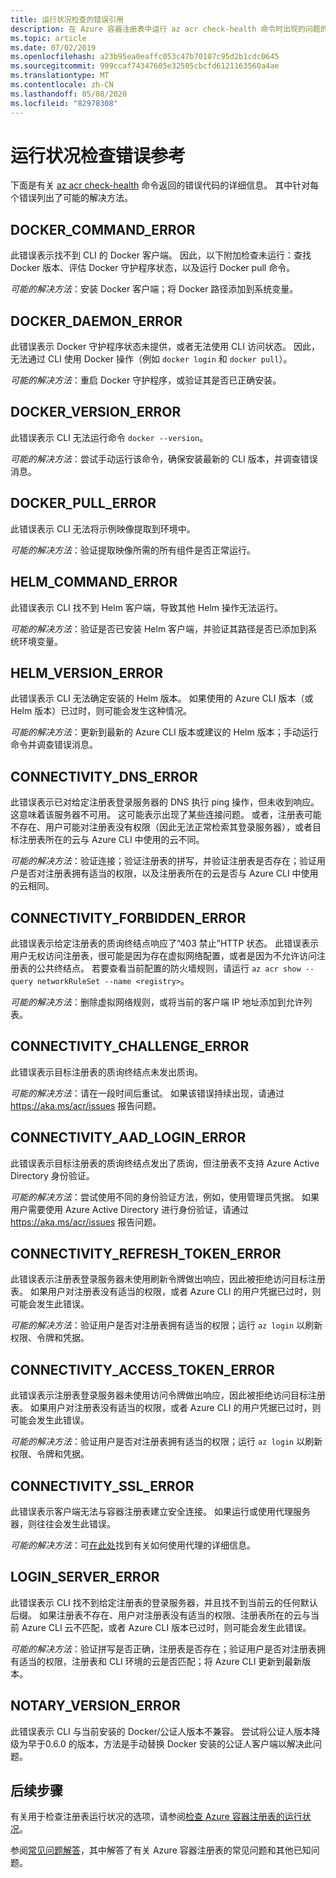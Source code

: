 ```yaml
---
title: 运行状况检查的错误引用
description: 在 Azure 容器注册表中运行 az acr check-health 命令时出现的问题的错误代码及可能的解决方法
ms.topic: article
ms.date: 07/02/2019
ms.openlocfilehash: a23b95ea0eaffc053c47b70107c95d2b1cdc0645
ms.sourcegitcommit: 999ccaf74347605e32505cbcfd6121163560a4ae
ms.translationtype: MT
ms.contentlocale: zh-CN
ms.lasthandoff: 05/08/2020
ms.locfileid: "82978308"
---
```

# <a name="health-check-error-reference"></a>运行状况检查错误参考

下面是有关 [az acr check-health][az-acr-check-health] 命令返回的错误代码的详细信息。 其中针对每个错误列出了可能的解决方法。

## <a name="docker_command_error"></a>DOCKER_COMMAND_ERROR

此错误表示找不到 CLI 的 Docker 客户端。 因此，以下附加检查未运行：查找 Docker 版本、评估 Docker 守护程序状态，以及运行 Docker pull 命令。

*可能的解决方法*：安装 Docker 客户端；将 Docker 路径添加到系统变量。

## <a name="docker_daemon_error"></a>DOCKER_DAEMON_ERROR

此错误表示 Docker 守护程序状态未提供，或者无法使用 CLI 访问状态。 因此，无法通过 CLI 使用 Docker 操作（例如 `docker login` 和 `docker pull`）。

*可能的解决方法*：重启 Docker 守护程序，或验证其是否已正确安装。

## <a name="docker_version_error"></a>DOCKER_VERSION_ERROR

此错误表示 CLI 无法运行命令 `docker --version`。

*可能的解决方法*：尝试手动运行该命令，确保安装最新的 CLI 版本，并调查错误消息。

## <a name="docker_pull_error"></a>DOCKER_PULL_ERROR

此错误表示 CLI 无法将示例映像提取到环境中。

*可能的解决方法*：验证提取映像所需的所有组件是否正常运行。

## <a name="helm_command_error"></a>HELM_COMMAND_ERROR

此错误表示 CLI 找不到 Helm 客户端，导致其他 Helm 操作无法运行。

*可能的解决方法*：验证是否已安装 Helm 客户端，并验证其路径是否已添加到系统环境变量。

## <a name="helm_version_error"></a>HELM_VERSION_ERROR

此错误表示 CLI 无法确定安装的 Helm 版本。 如果使用的 Azure CLI 版本（或 Helm 版本）已过时，则可能会发生这种情况。

*可能的解决方法*：更新到最新的 Azure CLI 版本或建议的 Helm 版本；手动运行命令并调查错误消息。

## <a name="connectivity_dns_error"></a>CONNECTIVITY_DNS_ERROR

此错误表示已对给定注册表登录服务器的 DNS 执行 ping 操作，但未收到响应。这意味着该服务器不可用。 这可能表示出现了某些连接问题。 或者，注册表可能不存在、用户可能对注册表没有权限（因此无法正常检索其登录服务器），或者目标注册表所在的云与 Azure CLI 中使用的云不同。

*可能的解决方法*：验证连接；验证注册表的拼写，并验证注册表是否存在；验证用户是否对注册表拥有适当的权限，以及注册表所在的云是否与 Azure CLI 中使用的云相同。

## <a name="connectivity_forbidden_error"></a>CONNECTIVITY_FORBIDDEN_ERROR

此错误表示给定注册表的质询终结点响应了“403 禁止”HTTP 状态。 此错误表示用户无权访问注册表，很可能是因为存在虚拟网络配置，或者是因为不允许访问注册表的公共终结点。 若要查看当前配置的防火墙规则，请运行 `az acr show --query networkRuleSet --name <registry>`。

*可能的解决方法*：删除虚拟网络规则，或将当前的客户端 IP 地址添加到允许列表。

## <a name="connectivity_challenge_error"></a>CONNECTIVITY_CHALLENGE_ERROR

此错误表示目标注册表的质询终结点未发出质询。

*可能的解决方法*：请在一段时间后重试。 如果该错误持续出现，请通过 https://aka.ms/acr/issues 报告问题。

## <a name="connectivity_aad_login_error"></a>CONNECTIVITY_AAD_LOGIN_ERROR

此错误表示目标注册表的质询终结点发出了质询，但注册表不支持 Azure Active Directory 身份验证。

*可能的解决方法*：尝试使用不同的身份验证方法，例如，使用管理员凭据。 如果用户需要使用 Azure Active Directory 进行身份验证，请通过 https://aka.ms/acr/issues 报告问题。

## <a name="connectivity_refresh_token_error"></a>CONNECTIVITY_REFRESH_TOKEN_ERROR

此错误表示注册表登录服务器未使用刷新令牌做出响应，因此被拒绝访问目标注册表。 如果用户对注册表没有适当的权限，或者 Azure CLI 的用户凭据已过时，则可能会发生此错误。

*可能的解决方法*：验证用户是否对注册表拥有适当的权限；运行 `az login` 以刷新权限、令牌和凭据。

## <a name="connectivity_access_token_error"></a>CONNECTIVITY_ACCESS_TOKEN_ERROR

此错误表示注册表登录服务器未使用访问令牌做出响应，因此被拒绝访问目标注册表。 如果用户对注册表没有适当的权限，或者 Azure CLI 的用户凭据已过时，则可能会发生此错误。

*可能的解决方法*：验证用户是否对注册表拥有适当的权限；运行 `az login` 以刷新权限、令牌和凭据。

## <a name="connectivity_ssl_error"></a>CONNECTIVITY_SSL_ERROR

此错误表示客户端无法与容器注册表建立安全连接。 如果运行或使用代理服务器，则往往会发生此错误。

*可能的解决方法*：可[在此处](https://github.com/Azure/azure-cli/blob/master/doc/use_cli_effectively.md#working-behind-a-proxy)找到有关如何使用代理的详细信息。

## <a name="login_server_error"></a>LOGIN_SERVER_ERROR

此错误表示 CLI 找不到给定注册表的登录服务器，并且找不到当前云的任何默认后缀。 如果注册表不存在、用户对注册表没有适当的权限、注册表所在的云与当前 Azure CLI 云不匹配，或者 Azure CLI 版本已过时，则可能会发生此错误。

*可能的解决方法*：验证拼写是否正确，注册表是否存在；验证用户是否对注册表拥有适当的权限，注册表和 CLI 环境的云是否匹配；将 Azure CLI 更新到最新版本。

## <a name="notary_version_error"></a>NOTARY_VERSION_ERROR

此错误表示 CLI 与当前安装的 Docker/公证人版本不兼容。 尝试将公证人版本降级为早于0.6.0 的版本，方法是手动替换 Docker 安装的公证人客户端以解决此问题。

## <a name="next-steps"></a>后续步骤

有关用于检查注册表运行状况的选项，请参阅[检查 Azure 容器注册表的运行状况](container-registry-check-health.md)。

参阅[常见问题解答](container-registry-faq.md)，其中解答了有关 Azure 容器注册表的常见问题和其他已知问题。





<!-- LINKS - internal -->
[az-acr-check-health]: /cli/azure/acr#az-acr-check-health
